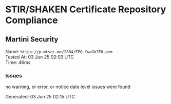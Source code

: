 # STIR/SHAKEN Certificate Repository Compliance

## Martini Security

Name: `https://p.mtsec.me/2884/EPQ-YwaGk7F8.pem`\
Tested At: 03 Jun 25 02:03 UTC\
Time: 46ms

### Issues

no warning, or error, or notice date level issues were found

Generated: 03 Jun 25 02:15 UTC